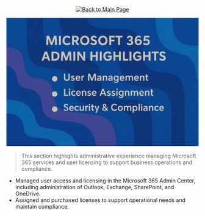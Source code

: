 <p align="center">
  <a href="https://github.com/Samuel-Cavada" target="_blank">
    <img src="https://img.shields.io/badge/Back_to_Main_Page-000000?style=for-the-badge&logo=github&logoColor=white" alt="Back to Main Page"/>
  </a>
</p>

<p align="center">
  <img src="https://raw.githubusercontent.com/Samuel-Cavada/Microsoft-365-Admin-Highlights/main/images/M%23%5E%25.png" alt="Microsoft 365 Admin Highlights" width="600">
</p>

> This section highlights administrative experience managing Microsoft 365 services and user licensing to support business operations and compliance.

- Managed user access and licensing in the Microsoft 365 Admin Center, including administration of Outlook, Exchange, SharePoint, and OneDrive.
- Assigned and purchased licenses to support operational needs and maintain compliance.
